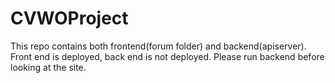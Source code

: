 # CVWOProject

This repo contains both frontend(forum folder) and backend(apiserver). 
Front end is deployed, back end is not deployed. Please run backend before looking at the site.
